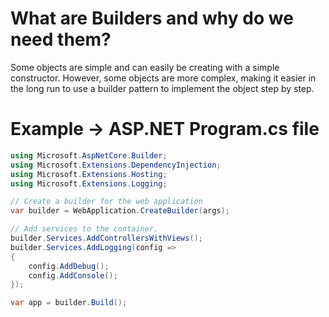 # What are Builders and why do we need them?

Some objects are simple and can easily be creating with a simple constructor. However, some objects are more complex,
making it easier in the long run to use a builder pattern to implement the object step by step.

# Example -> ASP.NET Program.cs file

```csharp
using Microsoft.AspNetCore.Builder;
using Microsoft.Extensions.DependencyInjection;
using Microsoft.Extensions.Hosting;
using Microsoft.Extensions.Logging;

// Create a builder for the web application
var builder = WebApplication.CreateBuilder(args);

// Add services to the container.
builder.Services.AddControllersWithViews();
builder.Services.AddLogging(config =>
{
    config.AddDebug();
    config.AddConsole();
});

var app = builder.Build();

```
